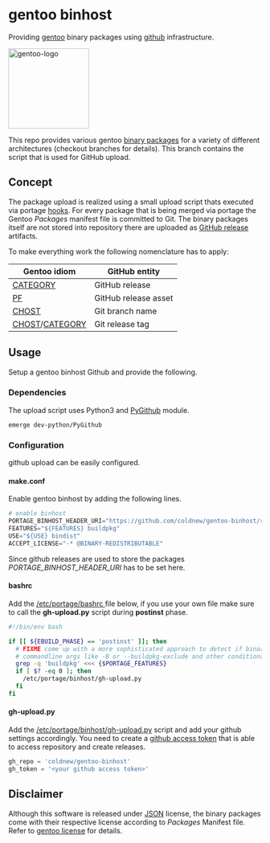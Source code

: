 # gentoo binhost

Providing [gentoo](https://gentoo.org/) binary packages using [github](https://github.com/) infrastructure.

<div style="display: inline"><img src="https://raw.githubusercontent.com/wiki/spreequalle/gentoo-binhost/images/gentoo-logo.png" alt="gentoo-logo" width="160" /></div>

This repo provides various gentoo [binary packages](https://wiki.gentoo.org/wiki/Binary_package_guide) for a variety of different architectures (checkout branches for details). This branch contains the script that is used for GitHub upload.

## Concept

The package upload is realized using a small upload script thats executed via portage [hooks](https://wiki.gentoo.org/wiki//etc/portage/bashrc). For every package that is being merged via portage the Gentoo *Packages* manifest file is committed to Git. The binary packages itself are not stored into repository there are uploaded as [GitHub release](https://developer.github.com/v3/repos/releases) artifacts.

To make everything work the following nomenclature has to apply:

Gentoo idiom|GitHub entity
------------|-------------
[CATEGORY](https://wiki.gentoo.org/wiki//etc/portage/categories)|GitHub release
[PF](https://devmanual.gentoo.org/ebuild-writing/variables/)|GitHub release asset
[CHOST](https://wiki.gentoo.org/wiki/CHOST)|Git branch name
[CHOST](https://wiki.gentoo.org/wiki/CHOST)/[CATEGORY](https://wiki.gentoo.org/wiki//etc/portage/categories)|Git release tag

## Usage

Setup a gentoo binhost Github and provide the following.

### Dependencies

The upload script uses Python3 and [PyGithub](https://github.com/PyGithub/PyGithub) module.

```shell
emerge dev-python/PyGithub
```

### Configuration

github upload can be easily configured.

#### make.conf

Enable gentoo binhost by adding the following lines.
```python
# enable binhost
PORTAGE_BINHOST_HEADER_URI="https://github.com/coldnew/gentoo-binhost/releases/download/${CHOST}"
FEATURES="${FEATURES} buildpkg"
USE="${USE} bindist"
ACCEPT_LICENSE="-* @BINARY-REDISTRIBUTABLE"
```

Since github releases are used to store the packages *PORTAGE_BINHOST_HEADER_URI* has to be set here.

#### bashrc

Add the [/etc/portage/bashrc ](https://wiki.gentoo.org/wiki//etc/portage/bashrc) file below, if you use your own file make sure to call the **gh-upload.py** script during **postinst** phase.

```bash
#!/bin/env bash

if [[ ${EBUILD_PHASE} == 'postinst' ]]; then
  # FIXME come up with a more sophisticated approach to detect if binary package build is actually requested
  # commandline args like -B or --buildpkg-exclude and other conditionals are not supported right now.
  grep -q 'buildpkg' <<< {$PORTAGE_FEATURES}
  if [ $? -eq 0 ]; then
    /etc/portage/binhost/gh-upload.py
  fi
fi
```

#### gh-upload.py

Add the [/etc/portage/binhost/gh-upload.py](/etc/portage/binhost/gh-upload.py) script and add your github settings accordingly.
You need to create a [github access token](https://help.github.com/en/articles/creating-a-personal-access-token-for-the-command-line) that is able to access repository and create releases.

```python
gh_repo = 'coldnew/gentoo-binhost'
gh_token = '<your github access token>'
```

## Disclaimer

Although this software is released under [JSON](/LICENSE) license, the binary packages come with their respective license according to *Packages* Manifest file. Refer to [gentoo license](https://devmanual.gentoo.org/general-concepts/licenses/index.html) for details.
